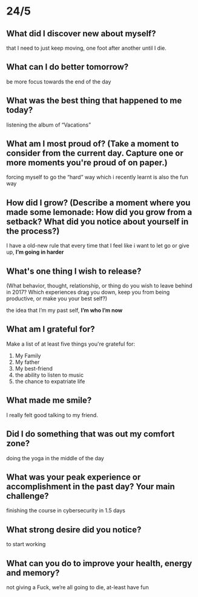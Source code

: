 # 24/5

## **What did I discover new about myself?**

that I need to  just keep moving, one foot after another until I die.

## **What can I do better tomorrow?**

be more focus towards the end of the day

## **What was the best thing that happened to me today?**

listening the album of “Vacations”

## **What am I most proud of? (**Take a moment to consider from the current day. Capture one or more moments you're proud of on paper.**)**

forcing myself to go the “hard” way which i recently learnt is also the fun way

## **How did I grow? (Describe a moment where you made some lemonade: How did you grow from a setback? What did you notice about yourself in the process?)**

I have a old-new rule that every time that I feel like i want to let go or give up, **I’m going in harder**

## **What's one thing I wish to release?**

(What behavior, thought, relationship, or thing do you wish to leave behind in 2017? Which experiences drag you down, keep you from being productive, or make you your best self?)

the idea that I’m my past self, **I’m who I’m now**

## **What am I grateful for?**

Make a list of at least five things you're grateful for:

1. My Family
2. My father
3. My best-friend
4. the ability to listen to music
5. the chance to expatriate life

## **What made me smile?**

I really felt good talking to my friend.

## **Did I do something that was out my comfort zone?**

doing the yoga in the middle of the day

## What was your peak experience or accomplishment in the past day? Your main challenge?

finishing the course in cybersecurity in 1.5 days

## What strong desire did you notice?

to start working

## What can you do to improve your health, energy and memory?

not giving a Fuck, we’re all going to die, at-least have fun